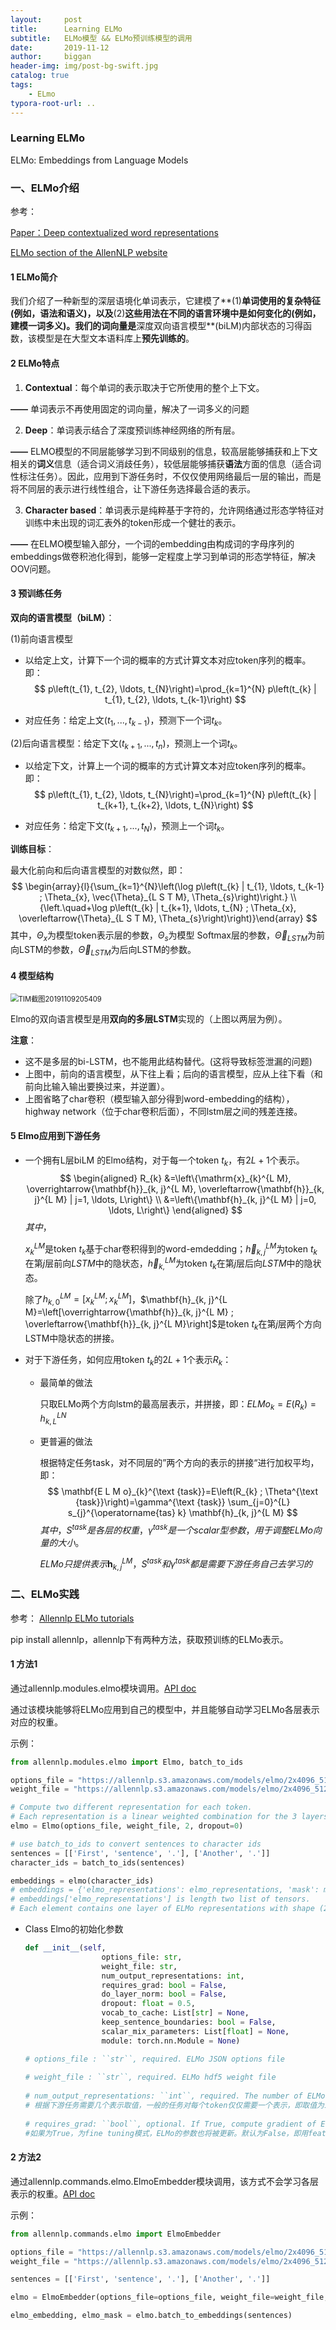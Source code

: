 ```yaml
---
layout:     post
title:      Learning ELMo
subtitle:   ELMo模型 && ELMo预训练模型的调用
date:       2019-11-12
author:     biggan
header-img: img/post-bg-swift.jpg
catalog: true
tags:
    - ELmo
typora-root-url: ..
---
```


### Learning ELMo

 ELMo: Embeddings from Language Models  

### 一、ELMo介绍

参考：

 [Paper：Deep contextualized word representations](https://arxiv.org/pdf/1802.05365.pdf)

 [ELMo section of the AllenNLP website](https://allennlp.org/elmo) 

#### 1 ELMo简介

 我们介绍了一种新型的深层语境化单词表示，它建模了**(1)**单词使用的复杂特征(例如，语法和语义)，以及**(2)**这些用法在不同的语言环境中是如何变化的(例如，建模一词多义)。我们的词向量是**深度双向语言模型**(biLM)内部状态的习得函数，该模型是在大型文本语料库上**预先训练的**。

#### 2 ELMo特点

1.  **Contextual**：每个单词的表示取决于它所使用的整个上下文。 

   **——**  单词表示不再使用固定的词向量，解决了一词多义的问题

2.  **Deep**：单词表示结合了深度预训练神经网络的所有层。 

   **——** ELMO模型的不同层能够学习到不同级别的信息，较高层能够捕获和上下文相关的**词义**信息（适合词义消歧任务），较低层能够捕获**语法**方面的信息（适合词性标注任务）。因此，应用到下游任务时，不仅仅使用网络最后一层的输出，而是将不同层的表示进行线性组合，让下游任务选择最合适的表示。

3.  **Character based**：单词表示是纯粹基于字符的，允许网络通过形态学特征对训练中未出现的词汇表外的token形成一个健壮的表示。

   **——** 在ELMO模型输入部分，一个词的embedding由构成词的字母序列的embeddings做卷积池化得到，能够一定程度上学习到单词的形态学特征，解决OOV问题。

#### 3 预训练任务

**双向的语言模型（biLM）**：

(1)前向语言模型

- 以给定上文，计算下一个词的概率的方式计算文本对应token序列的概率。即：
  $$
  p\left(t_{1}, t_{2}, \ldots, t_{N}\right)=\prod_{k=1}^{N} p\left(t_{k} | t_{1}, t_{2}, \ldots, t_{k-1}\right)
  $$

- 对应任务：给定上文$(t_1,...,t_{k-1})$，预测下一个词$t_k$。

(2)后向语言模型：给定下文$(t_{k+1},...,t_n)$，预测上一个词$t_k$。

- 以给定下文，计算上一个词的概率的方式计算文本对应token序列的概率。即：
  $$
  p\left(t_{1}, t_{2}, \ldots, t_{N}\right)=\prod_{k=1}^{N} p\left(t_{k} | t_{k+1}, t_{k+2}, \ldots, t_{N}\right)
  $$

- 对应任务：给定下文$(t_{k+1},...,t_N)$，预测上一个词$t_k$。

**训练目标**：

最大化前向和后向语言模型的对数似然，即：
$$
\begin{array}{l}{\sum_{k=1}^{N}\left(\log p\left(t_{k} | t_{1}, \ldots, t_{k-1} ; \Theta_{x}, \vec{\Theta}_{L S T M}, \Theta_{s}\right)\right.} \\ {\left.\quad+\log p\left(t_{k} | t_{k+1}, \ldots, t_{N} ; \Theta_{x}, \overleftarrow{\Theta}_{L S T M}, \Theta_{s}\right)\right)}\end{array}
$$
其中，$\Theta_{x}$为模型token表示层的参数，$\Theta_{s}$为模型 Softmax层的参数，$\vec{\Theta}_{LSTM}$为前向LSTM的参数，$\overleftarrow{\Theta}_{LSTM}$为后向LSTM的参数。

#### 4 模型结构

<img src="/img/TIM截图20191109205409.jpg" alt="TIM截图20191109205409" style="zoom:80%;" />

Elmo的双向语言模型是用**双向的多层LSTM**实现的（上图以两层为例）。

**注意**：

- 这不是多层的bi-LSTM，也不能用此结构替代。(这将导致标签泄漏的问题)
- 上图中，前向的语言模型，从下往上看；后向的语言模型，应从上往下看（和前向比输入输出要换过来，并逆置）。
- 上图省略了char卷积（模型输入部分得到word-embedding的结构），highway network（位于char卷积后面），不同lstm层之间的残差连接。

#### 5 Elmo应用到下游任务

- 一个拥有L层biLM 的Elmo结构，对于每一个token $t_k$，有$2L+1$个表示。
  $$
  \begin{aligned} R_{k} &=\left\{\mathrm{x}_{k}^{L M}, \overrightarrow{\mathbf{h}}_{k, j}^{L M}, \overleftarrow{\mathbf{h}}_{k, j}^{L M} | j=1, \ldots, L\right\} \\ &=\left\{\mathbf{h}_{k, j}^{L M} | j=0, \ldots, L\right\} \end{aligned}
  $$
  $其中$，

  $x_{k}^{LM}$是token $t_k$基于char卷积得到的word-emdedding；$\overrightarrow{h}_{k,j}^{LM}$为token $t_k$在第$j$层前向$LSTM$中的隐状态，$\overleftarrow{h}_{k, }^{LM}$为token $t_k$在第$j$层后向$LSTM$中的隐状态。

  除了$h_{k,0}^{LM}=\left[x_{k}^{LM};x_{k}^{LM}\right]$，$\mathbf{h}_{k, j}^{L M}=\left[\overrightarrow{\mathbf{h}}_{k, j}^{L M} ; \overleftarrow{\mathbf{h}}_{k, j}^{L M}\right]$是token $t_k$在第$j$层两个方向LSTM中隐状态的拼接。

- 对于下游任务，如何应用token $t_k$的$2L+1$个表示$R_k$：

  - 最简单的做法

    只取ELMo两个方向lstm的最高层表示，并拼接，即：$ELMo_{k}=E\left(R_{k}\right)=h_{k, L}^{L N}$

  - 更普遍的做法

    根据特定任务task，对不同层的”两个方向的表示的拼接“进行加权平均，即：
    $$
    \mathbf{E L M o}_{k}^{\text {task}}=E\left(R_{k} ; \Theta^{\text {task}}\right)=\gamma^{\text {task}} \sum_{j=0}^{L} s_{j}^{\operatorname{tas} k} \mathbf{h}_{k, j}^{L M}
    $$
    $其中，S^{task}是各层的权重，\gamma^{t a s k}是一个 scalar型参数，用于调整 ELMo向量的大小。$

    $ELMo只提供表示\mathbf{h}_{k, j}^{L M}，S^{task}和\gamma^{t a s k}都是需要下游任务自己去学习的$

### 二、ELMo实践

参考： [Allennlp ELMo tutorials]( https://github.com/allenai/allennlp/blob/master/tutorials/how_to/elmo.md) 

pip install allennlp，allennlp下有两种方法，获取预训练的ELMo表示。

#### 1  方法1

通过allennlp.modules.elmo模块调用。[API doc](https://github.com/allenai/allennlp/blob/master/allennlp/modules/elmo.py#L27) 

通过该模块能够将ELMo应用到自己的模型中，并且能够自动学习ELMo各层表示对应的权重。

示例：

```python
from allennlp.modules.elmo import Elmo, batch_to_ids

options_file = "https://allennlp.s3.amazonaws.com/models/elmo/2x4096_512_2048cnn_2xhighway/elmo_2x4096_512_2048cnn_2xhighway_options.json"
weight_file = "https://allennlp.s3.amazonaws.com/models/elmo/2x4096_512_2048cnn_2xhighway/elmo_2x4096_512_2048cnn_2xhighway_weights.hdf5"

# Compute two different representation for each token.
# Each representation is a linear weighted combination for the 3 layers in ELMo (i.e., charcnn, the outputs of the two BiLSTM))
elmo = Elmo(options_file, weight_file, 2, dropout=0)

# use batch_to_ids to convert sentences to character ids
sentences = [['First', 'sentence', '.'], ['Another', '.']]
character_ids = batch_to_ids(sentences)

embeddings = elmo(character_ids)
# embeddings = {'elmo_representations': elmo_representations, 'mask': mask}
# embeddings['elmo_representations'] is length two list of tensors.
# Each element contains one layer of ELMo representations with shape (2, 3, 1024).
```

- Class Elmo的初始化参数

  ```python
  def __init__(self,
                   options_file: str,
                   weight_file: str,
                   num_output_representations: int,
                   requires_grad: bool = False,
                   do_layer_norm: bool = False,
                   dropout: float = 0.5,
                   vocab_to_cache: List[str] = None,
                   keep_sentence_boundaries: bool = False,
                   scalar_mix_parameters: List[float] = None,
                   module: torch.nn.Module = None)
  
  # options_file : ``str``, required. ELMo JSON options file
      
  # weight_file : ``str``, required. ELMo hdf5 weight file
      
  # num_output_representations: ``int``, required. The number of ELMo representation to output with different linear weighted combination of the 3 layers (i.e.,character-convnet output, 1st lstm output, 2nd lstm output).
  # 根据下游任务需要几个表示取值，一般的任务对每个token仅仅需要一个表示，即取值为1。不同的表示，仅仅是加权求和的权重不同。
      
  # requires_grad: ``bool``, optional. If True, compute gradient of ELMo parameters for fine tuning.
  #如果为True，为fine tuning模式，ELMo的参数也将被更新。默认为False，即用feature-based的方式应用到下游任务。
  ```

#### 2 方法2

通过allennlp.commands.elmo.ElmoEmbedder模块调用，该方式不会学习各层表示的权重。[API doc](https://github.com/allenai/allennlp/blob/master/allennlp/commands/elmo.py)

示例：

```python
from allennlp.commands.elmo import ElmoEmbedder

options_file = "https://allennlp.s3.amazonaws.com/models/elmo/2x4096_512_2048cnn_2xhighway/elmo_2x4096_512_2048cnn_2xhighway_options.json"
weight_file = "https://allennlp.s3.amazonaws.com/models/elmo/2x4096_512_2048cnn_2xhighway/elmo_2x4096_512_2048cnn_2xhighway_weights.hdf5"

sentences = [['First', 'sentence', '.'], ['Another', '.']]

elmo = ElmoEmbedder(options_file=options_file, weight_file=weight_file, cuda_device=0)

elmo_embedding, elmo_mask = elmo.batch_to_embeddings(sentences)
```